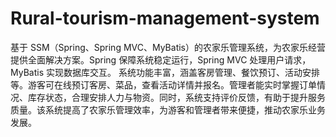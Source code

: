# Rural-tourism-management-system
基于 SSM（Spring、Spring MVC、MyBatis）的农家乐管理系统，为农家乐经营提供全面解决方案。Spring 保障系统稳定运行，Spring MVC 处理用户请求，MyBatis 实现数据库交互。  系统功能丰富，涵盖客房管理、餐饮预订、活动安排等。游客可在线预订客房、菜品，查看活动详情并报名。管理者能实时掌握订单情况、库存状态，合理安排人力与物资。同时，系统支持评价反馈，有助于提升服务质量。该系统提高了农家乐管理效率，为游客和管理者带来便捷，推动农家乐业务发展。 
